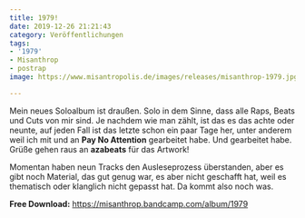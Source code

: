 ```yaml
---
title: 1979!
date: 2019-12-26 21:21:43
category: Veröffentlichungen
tags:
- '1979'
- Misanthrop
- postrap
image: https://www.misantropolis.de/images/releases/misanthrop-1979.jpg

---
```


Mein neues Soloalbum ist draußen. Solo in dem Sinne, dass alle Raps, Beats und Cuts von mir sind. Je nachdem wie man zählt, ist das es das achte oder neunte, auf jeden Fall ist das letzte schon ein paar Tage her, unter anderem weil ich mit und an **Pay No Attention** gearbeitet habe. Und gearbeitet habe. Grüße gehen raus an **azabeats** für das Artwork!

Momentan haben neun Tracks den Ausleseprozess überstanden, aber es gibt noch Material, das gut genug war, es aber nicht geschafft hat, weil es thematisch oder klanglich nicht gepasst hat. Da kommt also noch was.

**Free Download:** <https://misanthrop.bandcamp.com/album/1979>
